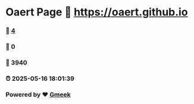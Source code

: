 # Oaert Page :link: https://oaert.github.io 
### :page_facing_up: [4](https://oaert.github.io/tag.html) 
### :speech_balloon: 0 
### :hibiscus: 3940 
### :alarm_clock: 2025-05-16 18:01:39 
### Powered by :heart: [Gmeek](https://github.com/Meekdai/Gmeek)
